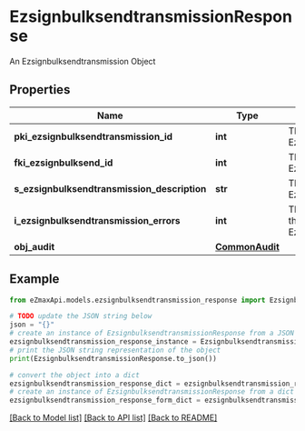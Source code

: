 # EzsignbulksendtransmissionResponse

An Ezsignbulksendtransmission Object

## Properties

Name | Type | Description | Notes
------------ | ------------- | ------------- | -------------
**pki_ezsignbulksendtransmission_id** | **int** | The unique ID of the Ezsignbulksendtransmission | 
**fki_ezsignbulksend_id** | **int** | The unique ID of the Ezsignbulksend | 
**s_ezsignbulksendtransmission_description** | **str** | The description of the Ezsignbulksendtransmission | 
**i_ezsignbulksendtransmission_errors** | **int** | The number of errors during the Ezsignbulksendtransmission | 
**obj_audit** | [**CommonAudit**](CommonAudit.md) |  | 

## Example

```python
from eZmaxApi.models.ezsignbulksendtransmission_response import EzsignbulksendtransmissionResponse

# TODO update the JSON string below
json = "{}"
# create an instance of EzsignbulksendtransmissionResponse from a JSON string
ezsignbulksendtransmission_response_instance = EzsignbulksendtransmissionResponse.from_json(json)
# print the JSON string representation of the object
print(EzsignbulksendtransmissionResponse.to_json())

# convert the object into a dict
ezsignbulksendtransmission_response_dict = ezsignbulksendtransmission_response_instance.to_dict()
# create an instance of EzsignbulksendtransmissionResponse from a dict
ezsignbulksendtransmission_response_form_dict = ezsignbulksendtransmission_response.from_dict(ezsignbulksendtransmission_response_dict)
```
[[Back to Model list]](../README.md#documentation-for-models) [[Back to API list]](../README.md#documentation-for-api-endpoints) [[Back to README]](../README.md)



